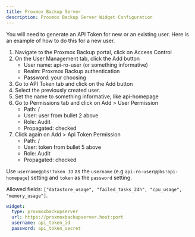 ```yaml
---
title: Proxmox Backup Server
description: Proxmox Backup Server Widget Configuration
---
```



You will need to generate an API Token for new or an existing user. Here is an example of how to do this for a new user.

1. Navigate to the Proxmox Backup portal, click on Access Control
2. On the User Management tab, click the Add button
   - User name: api-ro-user (or something informative)
   - Realm: Proxmox Backup authentication
   - Password: your choosing
3. Go to API Token tab and click on the Add button
4. Select the previously created user.
5. Set the name to something informative, like api-homepage
6. Go to Permissions tab and click on Add > User Permission
   - Path: /
   - User: user from bullet 2 above
   - Role: Audit
   - Propagated: checked
7. Click again on Add > Api Token Permission
   - Path: /
   - User: token from bullet 5 above
   - Role: Audit
   - Propagated: checked

Use `username@pbs!Token ID` as the `username` (e.g `api-ro-user@pbs!api-homepage`) setting and `token` as the `password` setting.

Allowed fields: `["datastore_usage", "failed_tasks_24h", "cpu_usage", "memory_usage"]`.

```yaml
widget:
  type: proxmoxbackupserver
  url: https://proxmoxbackupserver.host:port
  username: api_token_id
  password: api_token_secret
```
